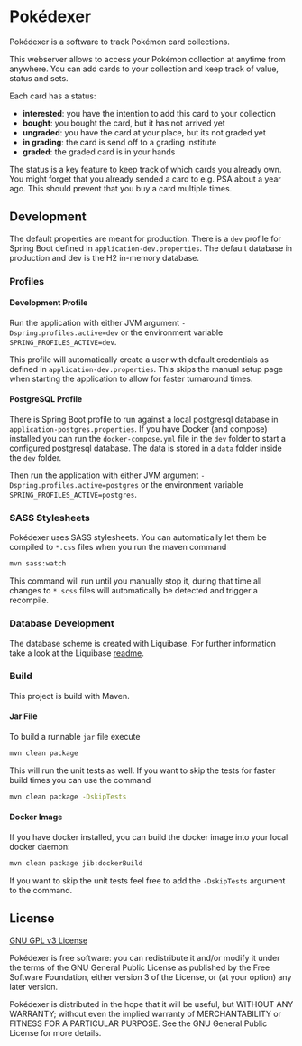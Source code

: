 # Pokédexer

Pokédexer is a software to track Pokémon card collections.

This webserver allows to access your Pokémon collection at anytime from anywhere. You can add cards to your collection and keep track of value, status and sets.

Each card has a status:

- **interested**: you have the intention to add this card to your collection
- **bought**: you bought the card, but it has not arrived yet
- **ungraded**: you have the card at your place, but its not graded yet
- **in grading**: the card is send off to a grading institute
- **graded**: the graded card is in your hands

The status is a key feature to keep track of which cards you already own. You might forget that you already sended a card to e.g. PSA about a year ago. This should prevent that you buy a card multiple times.

## Development

The default properties are meant for production. There is a `dev` profile for Spring Boot defined in `application-dev.properties`. The default database in production and dev is the H2 in-memory database.

### Profiles

#### Development Profile

Run the application with either JVM argument `-Dspring.profiles.active=dev` or the environment variable `SPRING_PROFILES_ACTIVE=dev`.

This profile will automatically create a user with default credentials as defined in `application-dev.properties`. This skips the manual setup page when starting the application to allow for faster turnaround times.

#### PostgreSQL Profile

There is Spring Boot profile to run against a local postgresql database in `application-postgres.properties`. If you have Docker (and compose) installed you can run the `docker-compose.yml` file in the `dev` folder to start a configured postgresql database. The data is stored in a `data` folder inside the `dev` folder.

Then run the application with either JVM argument `-Dspring.profiles.active=postgres` or the environment variable `SPRING_PROFILES_ACTIVE=postgres`.

### SASS Stylesheets

Pokédexer uses SASS stylesheets. You can automatically let them be compiled to `*.css` files when you run the maven command

```bash
mvn sass:watch
```

This command will run until you manually stop it, during that time all changes to `*.scss` files will automatically be detected and trigger a recompile.

### Database Development

The database scheme is created with Liquibase. For further information take a look at the Liquibase [readme](liquibase/readme.md).

### Build

This project is build with Maven.

#### Jar File

To build a runnable `jar` file execute

```bash
mvn clean package
```

This will run the unit tests as well. If you want to skip the tests for faster build times you can use the command

```bash
mvn clean package -DskipTests
```

#### Docker Image

If you have docker installed, you can build the docker image into your local docker daemon:

```bash
mvn clean package jib:dockerBuild
```

If you want to skip the unit tests feel free to add the `-DskipTests` argument to the command.

## License

[GNU GPL v3 License](LICENSE.md)

Pokédexer is free software: you can redistribute it and/or modify
it under the terms of the GNU General Public License as published by
the Free Software Foundation, either version 3 of the License, or
(at your option) any later version.

Pokédexer is distributed in the hope that it will be useful,
but WITHOUT ANY WARRANTY; without even the implied warranty of
MERCHANTABILITY or FITNESS FOR A PARTICULAR PURPOSE. See the
GNU General Public License for more details.
